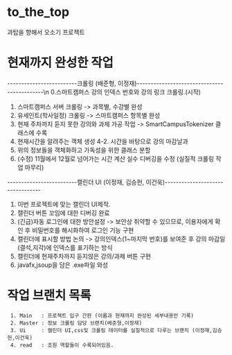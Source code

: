 # to_the_top
과탑을 향해서 오소기 프로젝트

# 현재까지 완성한 작업
 -------------------------크롤링 (배준형, 이정재)--------------------------------------------\n
   0.스마트캠퍼스 강의 인덱스 번호와 강의 링크 크롤링.(시작)
   1. 스마트캠퍼스 서버 크롤링 -> 과목별, 수강별 완성
   2. 유세인트(학사일정) 크롤링 -> 스마트캠퍼스 항목별 완성
   3. 현재 주차까지 듣지 못한 강의와 과제 가공 작업 -> SmartCampusTokenizer 클래스에 수록
   4. 현재시간을 알려주는 객체 생성
   4-2. 시간을 바탕으로 강의 마감날과 
   5. 위의 정보들을 객체화하고 가독성을 위한 클래스 분할
   6. (수정) 11월에서 12월로 넘어가는 시간 계산 실수 디버깅을 수정
    (실질적 크롤링 작업 마무리)
   
 -------------------------캘린더 UI (이정재, 김승헌, 이건욱)---------------------------------
   1. 이번 프로젝트에 맞는 캘린더 UI제작.
   2. 캘린더 버튼 꼬임에 대한 디버깅 완료
   3. (긴급)자동 로그인에 대한 방안설정 -> 보안상 취약할 수 있으므로, 이용자에게 확인 후 비밀번호를 해시화하여 로그인 기능 구현
   4. 캘린더에 표시할 방법 논의        -> 강의인덱스(1~마지막 번호)를 보여준 후 강의 마감일(결석,지각)에 인덱스를 표기하는 방식
   5. 캘린더에 현재주차까지 듣지않은 강의/과제 버튼 구현
   6. javafx,jsoup을 담은 .exe파일 와성
   
   
   
   
  # 작업 브랜치 목록
     1. Main   : 프로젝트 입구 간판 (이름과 현재까지 완성된 세부내용만 기록)
     2. Master : 정보 크롤링 담당 브랜치(배준형,이정재)
     3. Ui     : 캘린더 UI,css및 크롤링 데이터를 실질적으로 다루는 브랜치 (이정재,김승헌,이건욱)
     4. read   : 조원 역할들이 수록되어있음.

